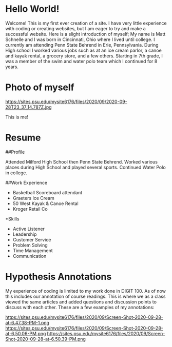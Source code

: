 # Hello World!
Welcome! This is my first ever creation of a site. I have very little experience with coding or creating websites, but I am eager to try and make a successful website. Here is a slight introduction of myself; My name is Matt Schnelle and I was born in Cincinnati, Ohio where I lived until college. I currently am attending Penn State Behrend in Erie, Pennsylvania. During High school I worked various jobs such as at an ice cream parlor, a canoe and kayak rental, a grocery store, and a few others. Starting in 7th grade, I was a member of the swim and water polo team which I continued for 8 years.

# Photo of myself

https://sites.psu.edu/mysite6176/files/2020/09/2020-09-28T23_37_14.787Z.jpg

This is me!

# Resume
##Profile

Attended Milford High School then Penn State Behrend. Worked various places during High School and played several sports. Continued Water Polo in college.

##Work Experience

* Basketball Scoreboard attendant
* Graeters Ice Cream
* 50 West Kayak & Canoe Rental
* Kroger Retail Co

*Skills

* Active Listener
* Leadership
* Customer Service
* Problem Solving
* Time Management
* Communication

# Hypothesis Annotations

My experience of coding is limited to my work done in DIGIT 100. As of now this includes our annotation of course readings. This is where we as a class viewed the same articles and added questions and discussion points to discuss with each other. These are a few examples of my annotations:  

https://sites.psu.edu/mysite6176/files/2020/09/Screen-Shot-2020-09-28-at-6.47.38-PM-1.png
https://sites.psu.edu/mysite6176/files/2020/09/Screen-Shot-2020-09-28-at-6.50.06-PM.png
https://sites.psu.edu/mysite6176/files/2020/09/Screen-Shot-2020-09-28-at-6.50.39-PM.png
